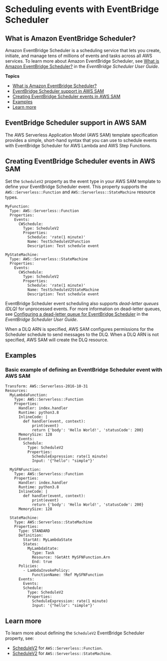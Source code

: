 # Scheduling events with EventBridge Scheduler<a name="using-eventbridge-scheduler"></a>

## What is Amazon EventBridge Scheduler?<a name="using-eventbridge-scheduler-intro"></a>

Amazon EventBridge Scheduler is a scheduling service that lets you create, initiate, and manage tens of millions of events and tasks across all AWS services\. To learn more about Amazon EventBridge Scheduler, see [What is Amazon EventBridge Scheduler?](https://docs.aws.amazon.com/scheduler/latest/UserGuide/what-is-scheduler.html) in the *EventBridge Scheduler User Guide*\.

**Topics**
+ [What is Amazon EventBridge Scheduler?](#using-eventbridge-scheduler-intro)
+ [EventBridge Scheduler support in AWS SAM](#using-eventbridge-scheduler-sam-support)
+ [Creating EventBridge Scheduler events in AWS SAM](#using-eventbridge-scheduler-sam-create)
+ [Examples](#using-eventbridge-scheduler-examples)
+ [Learn more](#using-eventbridge-scheduler-learn)

## EventBridge Scheduler support in AWS SAM<a name="using-eventbridge-scheduler-sam-support"></a>

The AWS Serverless Application Model \(AWS SAM\) template specification provides a simple, short\-hand syntax that you can use to schedule events with EventBridge Scheduler for AWS Lambda and AWS Step Functions\.

## Creating EventBridge Scheduler events in AWS SAM<a name="using-eventbridge-scheduler-sam-create"></a>

Set the `ScheduleV2` property as the event type in your AWS SAM template to define your EventBridge Scheduler event\. This property supports the `AWS::Serverless::Function` and `AWS::Serverless::StateMachine` resource types\.

```
MyFunction:
  Type: AWS::Serverless::Function
  Properties:
    Events:
      CWSchedule:
        Type: ScheduleV2
        Properties:
          Schedule: 'rate(1 minute)'
          Name: TestScheduleV2Function
          Description: Test schedule event
                    
MyStateMachine:
  Type: AWS::Serverless::StateMachine
  Properties:
    Events:
      CWSchedule:
        Type: ScheduleV2
        Properties:
          Schedule: 'rate(1 minute)'
          Name: TestScheduleV2StateMachine
          Description: Test schedule event
```

EventBridge Scheduler event scheduling also supports *dead\-letter queues \(DLQ\)* for unprocessed events\. For more information on dead\-letter queues, see [Configuring a dead\-letter queue for EventBridge Scheduler](https://docs.aws.amazon.com/scheduler/latest/UserGuide/configuring-schedule-dlq.html) in the *EventBridge Scheduler User Guide*\.

When a DLQ ARN is specified, AWS SAM configures permissions for the Scheduler schedule to send messages to the DLQ\. When a DLQ ARN is not specified, AWS SAM will create the DLQ resource\.

## Examples<a name="using-eventbridge-scheduler-examples"></a>

### Basic example of defining an EventBridge Scheduler event with AWS SAM<a name="using-eventbridge-scheduler-examples-example1"></a>

```
Transform: AWS::Serverless-2016-10-31
Resources:
  MyLambdaFunction:
    Type: AWS::Serverless::Function
    Properties:
      Handler: index.handler
      Runtime: python3.8
      InlineCode: |
        def handler(event, context):
            print(event)
            return {'body': 'Hello World!', 'statusCode': 200}
      MemorySize: 128
      Events:
        Schedule:
          Type: ScheduleV2
          Properties:
            ScheduleExpression: rate(1 minute)
            Input: '{"hello": "simple"}'
 
  MySFNFunction:
    Type: AWS::Serverless::Function
    Properties:
      Handler: index.handler
      Runtime: python3.8
      InlineCode: |
        def handler(event, context):
            print(event)
            return {'body': 'Hello World!', 'statusCode': 200}
      MemorySize: 128
 
  StateMachine:
    Type: AWS::Serverless::StateMachine
    Properties:
      Type: STANDARD
      Definition:
        StartAt: MyLambdaState
        States:
          MyLambdaState:
            Type: Task
            Resource: !GetAtt MySFNFunction.Arn
            End: true
      Policies:
        - LambdaInvokePolicy:
            FunctionName: !Ref MySFNFunction
      Events:
        Events:
        Schedule:
          Type: ScheduleV2
          Properties:
            ScheduleExpression: rate(1 minute)
            Input: '{"hello": "simple"}'
```

## Learn more<a name="using-eventbridge-scheduler-learn"></a>

To learn more about defining the `ScheduleV2` EventBridge Scheduler property, see:
+ [ScheduleV2](sam-property-function-schedulev2.md) for `AWS::Serverless::Function`\.
+ [ScheduleV2](sam-property-statemachine-statemachineschedulev2.md) for `AWS::Serverless::StateMachine`\.